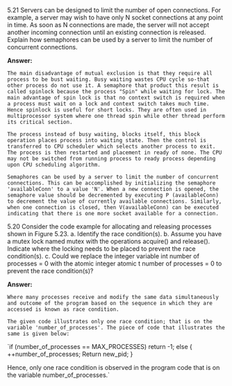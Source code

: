 5.21 Servers can be designed to limit the number of open connections. For
example, a server may wish to have only N socket connections at any
point in time. As soon as N connections are made, the server will
not accept another incoming connection until an existing connection
is released. Explain how semaphores can be used by a server to limit the
number of concurrent connections.

**Answer:**

`The main disadvantage of mutual exclusion is that they require all process to be bust waiting. Busy waiting wastes CPU cycle so-that other process do not use it. A semaphore that product this result is called spinlock because the process "Spin" while waiting for lock. The main advantage of spin lock is that no context switch is required when a process must wait on a lock and context switch takes much time. Hence spinlock is useful for short locks. They are often used in multiprocessor system where one thread spin while other thread perform its critical section.`

`The process instead of busy waiting, blocks itself, this block operation places process into waiting state. Then the control is transferred to CPU scheduler which selects another process to exit. The process is then restarted and placement in ready of none. The CPU may not be switched from running process to ready process depending upon CPU scheduling algorithm.`

`Semaphores can be used by a server to limit the number of concurrent connections. This can be accomplished by initializing the semaphore 'availableConn' to a value 'N'. When a new connection is opened, the semaphore value should be decremented by executing P (availableConn) to decrement the value of currently available connections.
Similarly, when one connection is closed, then V(availableConn) can be executed indicating that there is one more socket available for a connection.`

5.20
Consider the code example for allocating and releasing processes shown in Figure 5.23.
a. Identify the race condition(s).
b. Assume you have a mutex lock named mutex with the operations
acquire() and release(). Indicate where the locking needs to
be placed to prevent the race condition(s).
c. Could we replace the integer variable
int number of processes = 0
with the atomic integer
atomic t number of processes = 0
to prevent the race condition(s)?

**Answer:**

`Where many processes receive and modify the same data simultaneously and outcome of the program based on the sequence in which they are accessed is known as race condition.`

`The given code illustrates only one race condition; that is on the variable 'number_of_processes'. The piece of code that illustrates the same is given below:`

`if (number_of_processes == MAX_PROCESSES)
      return -1;
else
{
    ++number_of_processes;
    Return new_pid;
}

Hence, only one race condition is observed in the program code that is on the variable number_of_processes.`
